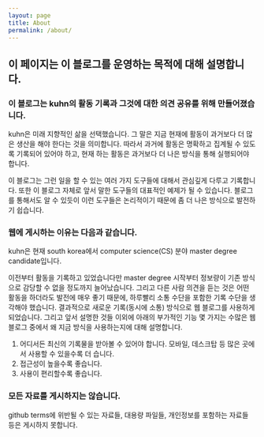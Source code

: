 ```yaml
---
layout: page
title: About
permalink: /about/
---
```

## 이 페이지는 이 블로그를 운영하는 목적에 대해 설명합니다.

### 이 블로그는 kuhn의 활동 기록과 그것에 대한 의견 공유를 위해 만들어졌습니다.

kuhn은 미래 지향적인 삶을 선택했습니다. 그 말은 지금 현재에 활동이 과거보다 더 많은 생산을 해야 한다는 것을 의미합니다. 따라서 과거에 활동은 명확하고 집계될 수 있도록 기록되어 있어야 하고, 현재 하는 활동은 과거보다 더 나은 방식을 통해 실행되어야 합니다.

이 블로그는 그런 일을 할 수 있는 여러 가지 도구들에 대해서 관심깊게 다루고 기록합니다. 또한 이 블로그 자체로 앞서 말한 도구들의 대표적인 예제가 될 수 있습니다. 블로그를 통해서도 알 수 있듯이 이런 도구들은 논리적이기 때문에 좀 더 나은 방식으로 발전하기 쉽습니다.

### 웹에 게시하는 이유는 다음과 같습니다.
kuhn은 현재 south korea에서 computer science(CS) 분야 master degree candidate입니다.

이전부터 활동을 기록하고 있었습니다만 master degree 시작부터 정보량이 기존 방식으로 감당할 수 없을 정도까지 늘어났습니다. 그리고 다른 사람 의견을 듣는 것은 어떤 활동을 하더라도 발전에 매우 좋기 때문에, 하루빨리 소통 수단을 포함한 기록 수단을 생각해야 했습니다. 결과적으로 새로운 기록(동시에 소통) 방식으로 웹 블로그를 사용하게 되었습니다. 그리고 앞서 설명한 것들 이외에 아래의 부가적인 기능 몇 가지는 수많은 웹 블로그 중에서 왜 지금 방식을 사용하는지에 대해 설명합니다.

1. 어디서든 최신의 기록물을 받아볼 수 있어야 합니다. 모바일, 데스크탑 등 많은 곳에서 사용할 수 있을수록 더 습니다.
2. 접근성이 높을수록 좋습니다.
3. 사용이 편리할수록 좋습니다.

### 모든 자료를 게시하지는 않습니다.
github terms에 위반될 수 있는 자료들, 대용량 파일들, 개인정보를 포함하는 자료들 등은 게시하지 못합니다.
